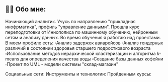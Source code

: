 ## 👩‍💻 Обо мне:
Начинающий аналитик. Учусь по направлению "прикладная инофрматика", профиль "управление данными". Прошла курс переподготовки от Иннополиса по машинному обучению, нейронным сетям и анализу данных.
Во время обучения я работаю над проектами. В моем профиле есть:
▫️Анализ задержек авиарейсов
▫️Анализ гендерных различий в состоянии здоровья старшего подросткового возраста
▫️Использование методов иерархической кластеризации и алгоритма k-means для определения качества воды
▫️Создание базы данных кофейни
▫️Проект по UML - модели системы "склад-магазин"


Социальные сети:
Инструменты и технологии:
Пройденным курсы:
<!--
**Kseniya-10/Kseniya-10** is a ✨ _special_ ✨ repository because its `README.md` (this file) appears on your GitHub profile.

Here are some ideas to get you started:

- 🔭 I’m currently working on ...
- 🌱 I’m currently learning ...
- 👯 I’m looking to collaborate on ...
- 🤔 I’m looking for help with ...
- 💬 Ask me about ...
- 📫 How to reach me: ...
- 😄 Pronouns: ...
- ⚡ Fun fact: ...
-->
